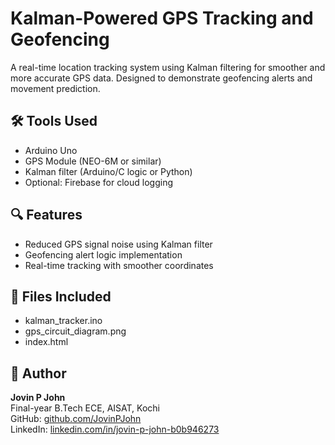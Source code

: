 # Kalman-Powered GPS Tracking and Geofencing

A real-time location tracking system using Kalman filtering for smoother and more accurate GPS data. Designed to demonstrate geofencing alerts and movement prediction.

## 🛠️ Tools Used
- Arduino Uno
- GPS Module (NEO-6M or similar)
- Kalman filter (Arduino/C logic or Python)
- Optional: Firebase for cloud logging

## 🔍 Features
- Reduced GPS signal noise using Kalman filter
- Geofencing alert logic implementation
- Real-time tracking with smoother coordinates

## 📁 Files Included
- kalman_tracker.ino
- gps_circuit_diagram.png
- index.html

## 👤 Author
**Jovin P John**  
Final-year B.Tech ECE, AISAT, Kochi  
GitHub: [github.com/JovinPJohn](https://github.com/JovinPJohn)  
LinkedIn: [linkedin.com/in/jovin-p-john-b0b946273](https://linkedin.com/in/jovin-p-john-b0b946273)
